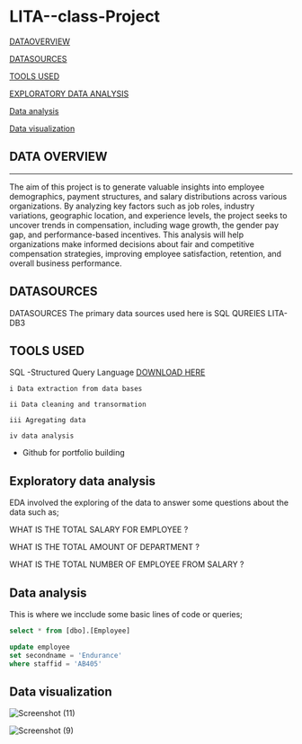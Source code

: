 # LITA--class-Project
[DATAOVERVIEW](#data_overview)

[DATASOURCES](#data_sources)

[TOOLS USED](#toolsused)

[EXPLORATORY DATA ANALYSIS](#exploratorydata_analysis)

[Data analysis](#data_analysis)

[Data visualization](#data_visualization)


## DATA OVERVIEW
---
The aim of this project is to generate valuable insights into employee demographics, payment structures, and salary distributions across various organizations. By analyzing key factors such as job roles, industry variations, geographic location, and experience levels, the project seeks to uncover trends in compensation, including wage growth, the gender pay gap, and performance-based incentives. This analysis will help organizations make informed decisions about fair and competitive compensation strategies, improving employee satisfaction, retention, and overall business performance.

## DATASOURCES
DATASOURCES
The primary data sources used here is SQL QUREIES LITA-DB3

## TOOLS USED
SQL -Structured Query Language  [DOWNLOAD HERE](https://learn.microsoft.com/en-us/sql/ssms/download-sql-server-management-studio-ssms?view=sql-server-ver16)

    i Data extraction from data bases
  
    ii Data cleaning and transormation
    
    iii Agregating data
    
    iv data analysis
    
- Github for portfolio building


## Exploratory data analysis
EDA involved the exploring of the data to answer some questions about the data such as;

WHAT IS THE TOTAL SALARY FOR EMPLOYEE ?

WHAT IS THE TOTAL AMOUNT OF DEPARTMENT ?

WHAT IS THE TOTAL NUMBER OF EMPLOYEE FROM SALARY ?

## Data analysis
This is where we incclude some basic lines of code or queries;
```SQL
select * from [dbo].[Employee]

update employee
set secondname = 'Endurance'
where staffid = 'AB405'
```

## Data visualization
![Screenshot (11)](https://github.com/user-attachments/assets/b27f6d03-b7ca-42d2-9c2c-7c2e53956e1a)

![Screenshot (9)](https://github.com/user-attachments/assets/1298799c-2a5f-4f86-8e3b-fe6cfa409c8f)


